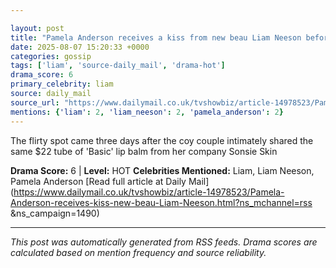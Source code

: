 ```yaml
---

layout: post
title: "Pamela Anderson receives a kiss from new beau Liam Neeson before he feeds her popcorn as romance heats up"
date: 2025-08-07 15:20:33 +0000
categories: gossip
tags: ['liam', 'source-daily_mail', 'drama-hot']
drama_score: 6
primary_celebrity: liam
source: daily_mail
source_url: "https://www.dailymail.co.uk/tvshowbiz/article-14978523/Pamela-Anderson-receives-kiss-new-beau-Liam-Neeson.html?ns_mchannel=rss&1490&campaign=1490"
mentions: {'liam': 2, 'liam_neeson': 2, 'pamela_anderson': 2}
---
```


The flirty spot came three days after the coy couple intimately shared the same $22 tube of 'Basic' lip balm from her company Sonsie Skin

**Drama Score:** 6 | **Level:** HOT **Celebrities Mentioned:** Liam, Liam Neeson, Pamela Anderson [Read full article at Daily Mail](https://www.dailymail.co.uk/tvshowbiz/article-14978523/Pamela-Anderson-receives-kiss-new-beau-Liam-Neeson.html?ns_mchannel=rss &ns_campaign=1490)

---

*This post was automatically generated from RSS feeds. Drama scores are calculated based on mention frequency and source reliability.*